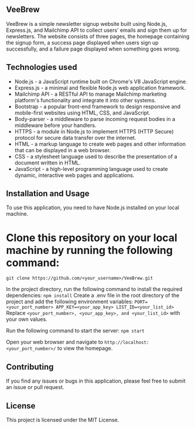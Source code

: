 ## VeeBrew

VeeBrew is a simple newsletter signup website built using Node.js, Express.js, and Mailchimp API to collect users' emails and sign them up for newsletters. The website consists of three pages, the homepage containing the signup form, a success page displayed when users sign up successfully, and a failure page displayed when something goes wrong.

## Technologies used

- Node.js - a JavaScript runtime built on Chrome's V8 JavaScript engine.
- Express.js - a minimal and flexible Node.js web application framework.
- Mailchimp API - a RESTful API to manage Mailchimp marketing platform's functionality and integrate it into other systems.
- Bootstrap - a popular front-end framework to design responsive and mobile-first websites using HTML, CSS, and JavaScript.
- Body-parser - a middleware to parse incoming request bodies in a middleware before your handlers.
- HTTPS - a module in Node.js to implement HTTPS (HTTP Secure) protocol for secure data transfer over the internet.
- HTML - a markup language to create web pages and other information that can be displayed in a web browser.
- CSS - a stylesheet language used to describe the presentation of a document written in HTML.
- JavaScript - a high-level programming language used to create dynamic, interactive web pages and applications.

## Installation and Usage

To use this application, you need to have Node.js installed on your local machine.

# Clone this repository on your local machine by running the following command:
`git clone https://github.com/<your_username>/VeeBrew.git`

In the project directory, run the following command to install the required dependencies:
`npm install`
Create a .env file in the root directory of the project and add the following environment variables:
`PORT=<your_port_number>
APP_KEY=<your_app_key>
LIST_ID=<your_list_id>`
Replace `<your_port_number>, <your_app_key>, and <your_list_id>` with your own values.

Run the following command to start the server:
`npm start`

Open your web browser and navigate to `http://localhost:<your_port_number>/` to view the homepage.

## Contributing
If you find any issues or bugs in this application, please feel free to submit an issue or pull request.

## License
This project is licensed under the MIT License.
